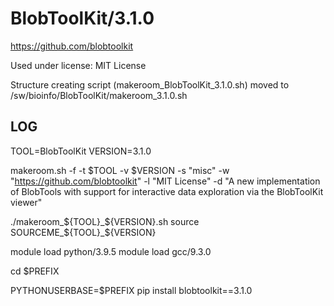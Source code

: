 BlobToolKit/3.1.0
========================

<https://github.com/blobtoolkit>

Used under license:
MIT License


Structure creating script (makeroom_BlobToolKit_3.1.0.sh) moved to /sw/bioinfo/BlobToolKit/makeroom_3.1.0.sh

LOG
---

  TOOL=BlobToolKit
  VERSION=3.1.0
 
  makeroom.sh -f -t $TOOL -v $VERSION -s "misc" -w "https://github.com/blobtoolkit" -l "MIT License" -d "A new implementation of BlobTools with support for interactive data exploration via the BlobToolKit viewer"

  ./makeroom_${TOOL}_${VERSION}.sh
  source SOURCEME_${TOOL}_${VERSION}

  module load python/3.9.5
  module load gcc/9.3.0

  cd $PREFIX

  PYTHONUSERBASE=$PREFIX pip install blobtoolkit==3.1.0
